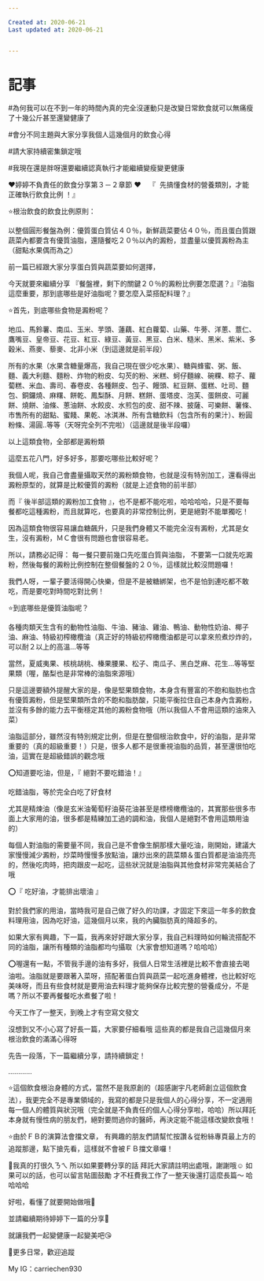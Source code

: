 ```yaml
---

Created at: 2020-06-21
Last updated at: 2020-06-21


---
```


# 記事


#為何我可以在不到一年的時間內真的完全沒運動只是改變日常飲食就可以無痛瘦了十幾公斤甚至還變健康了

#會分不同主題與大家分享我個人這幾個月的飲食心得

#請大家持續密集鎖定哦

#我現在還是胖呀還要繼續認真執行才能繼續變瘦變更健康

❤️婷婷不負責任的飲食分享第３－２章節 ❤️
   『  先搞懂食材的營養類別，才能正確執行飲食比例 ！』

⭐️根治飲食的飲食比例原則：

以整個圓形餐盤為例：優質蛋白質佔４０％，新鮮蔬菜要佔４０％，而且蛋白質跟蔬菜內都要含有優質油脂，還隨餐吃２０％以內的澱粉，並盡量以優質澱粉為主（甜點水果偶而為之）

前一篇已經跟大家分享蛋白質與蔬菜要如何選擇，

今天就要來繼續分享
『餐盤裡，剩下的關鍵２０％的澱粉比例要怎麼選？』『油脂這麼重要，那到底哪些是好油脂呢？要怎麼入菜搭配料理？』

⭐️首先，到底哪些食物是澱粉呢？

地瓜、馬鈴薯、南瓜、玉米、芋頭、蓮藕、紅白蘿蔔、山藥、牛蒡、洋蔥、薏仁、鷹嘴豆、皇帝豆、花豆、紅豆、綠豆、黃豆、黑豆、白米、糙米、黑米、紫米、多穀米、燕麥、藜麥、北非小米（到這邊就是前半段）

所有的水果（水果含糖量爆高，我自己現在很少吃水果）、糖與蜂蜜、粥、飯、麵、義大利麵、麵粉、炸物的粉皮、勾芡的粉、米糕、蚵仔麵線、碗粿、粽子、蘿蔔糕、米血、壽司、春卷皮、各種餅皮、包子、饅頭、紅豆餅、蛋糕、吐司、麵包、銅鑼燒、麻糬、餅乾、鳳梨酥、月餅、糕餅、蛋塔皮、泡芙、蛋餅皮、可麗餅、燒餅、油條、蔥油餅、水餃皮、水煎包的皮、甜不辣、披薩、可樂餅、薯條、市售所有的甜點、蜜餞、果乾、冰淇淋、所有含糖飲料（包含所有的果汁）、粉圓粉條、湯圓..等等（天呀完全列不完啦）（這邊就是後半段囉）

以上這類食物，全部都是澱粉類

這麼五花八門，好多好多，那要吃哪些比較好呢？

我個人呢，我自己會盡量攝取天然的澱粉類食物，也就是沒有特別加工，還看得出澱粉原型的，就算是比較優質的澱粉（就是上述食物的前半部）

而『 後半部這類的澱粉加工食物 』，也不是都不能吃啦，哈哈哈哈，只是不要每餐都吃這種澱粉，而且就算吃，也要真的非常控制比例，更是絕對不能單獨吃！

因為這類食物很容易讓血糖飆升，只是我們身體又不能完全沒有澱粉，尤其是女生，沒有澱粉，ＭＣ會很有問題也會很容易老。

所以，請務必記得：
每一餐只要前幾口先吃蛋白質與油脂，
不要第一口就先吃澱粉，然後每餐的澱粉比例控制在整個餐盤的２０％，這樣就比較沒問題囉！

我們人呀，一輩子要活得開心快樂，但是不是被糖綁架，也不是怕到連吃都不敢吃，而是要吃對時間吃對比例！

⭐️到底哪些是優質油脂呢？

各種肉類天生含有的動物性油脂、牛油、豬油、雞油、鴨油、動物性奶油、椰子油、麻油、特級初榨橄欖油（真正好的特級初榨橄欖油都是可以拿來煎煮炒炸的，可以耐２以上的高溫...等等

當然，夏威夷果、核桃胡桃、榛果腰果、松子、南瓜子、黑白芝麻、花生...等等堅果類（喔，酪梨也是非常棒的油脂來源哦）

只是這邊要額外提醒大家的是，像是堅果類食物，本身含有豐富的不飽和脂肪也含有優質澱粉，但是堅果類所含的不飽和脂肪酸，只能平衡拉住自己本身內含澱粉，並沒有多餘的能力去平衡穩定其他的澱粉食物哦（所以我個人不會用這類的油來入菜）

油脂這部分，雖然沒有特別規定比例，但是在整個根治飲食中，好的油脂，是非常重要的（真的超級重要！）只是，很多人都不是很重視油脂的品質，甚至還很怕吃油，這實在是超級錯誤的觀念哦

⭕️知道要吃油，但是，『 絕對不要吃錯油！』

吃錯油脂，等於完全白吃了好食材

尤其是精煉油（像是玄米油葡萄籽油葵花油甚至是標榜橄欖油的，其實那些很多市面上大家用的油，很多都是精練加工過的調和油，我個人是絕對不會用這類用油的）

每個人對油脂的需要量不同，我自己是不會像生酮那樣大量吃油，剛開始，建議大家慢慢減少澱粉，炒菜時慢慢多放點油，讓炒出來的蔬菜類＆蛋白質都是油油亮亮的，然後吃肉時，把肉跟皮一起吃，這些狀況就是油脂與其他食材非常完美結合了哦

⭕️『 吃好油，才能排出壞油 』

對於我們家的用油，當時我可是自己做了好久的功課，才固定下來這一年多的飲食料理用油，因為吃好油，這幾個月以來，我的內臟脂肪真的降超多的。

如果大家有興趣，下一篇，我再來好好跟大家分享，我自己料理時如何輪流搭配不同的油脂，讓所有種類的油脂都均勻攝取（大家會想知道嗎？哈哈哈）

⭕️喔還有一點，不管我手邊的油有多好，我個人日常生活裡是比較不會直接去喝油啦。油脂就是要跟著入菜呀，搭配著蛋白質與蔬菜一起吃進身體裡，也比較好吃美味呀，而且有些食材就是要用油去料理才能夠保存比較完整的營養成分，不是嗎？所以不要再餐餐吃水煮餐了啦！

今天工作了一整天，到晚上才有空寫文發文

沒想到又不小心寫了好長一篇，大家要仔細看哦
這些真的都是我自己這幾個月來根治飲食的滿滿心得呀

先告一段落，下一篇繼續分享，請持續鎖定！

............

⭐️這個飲食根治身體的方式，當然不是我原創的（超感謝宇凡老師創立這個飲食法），我更完全不是專業領域的，我寫的都是只是我個人的心得分享，不一定適用每一個人的體質與狀況哦（完全就是不負責任的個人心得分享啦，哈哈）所以拜託本身就有慢性病的朋友們，絕對要問過你的醫師，再決定能不能這樣改變飲食哦！

⭐️由於ＦＢ的演算法會擋文章， 有興趣的朋友們請幫忙按讚＆從粉絲專頁最上方的追蹤那邊，點下搶先看，這樣就不會被ＦＢ擋文章囉！

💙我真的打很久ㄋㄟ
所以如果要轉分享的話
拜託大家請註明出處哦，謝謝哦☺️
如果可以的話，也可以留言貼圖鼓勵
才不枉費我工作了一整天後還打這麼長篇～ 哈哈哈哈

好啦，看懂了就要開始做哦💪

並請繼續期待婷婷下一篇的分享🥰

就讓我們一起變健康一起變美吧😘

💙更多日常，歡迎追蹤

My IG：carriechen930

